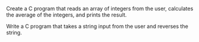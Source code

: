 Create a C program that reads an array of integers from the user, calculates the average of the integers, and prints the result.

Write a C program that takes a string input from the user and reverses the string.
